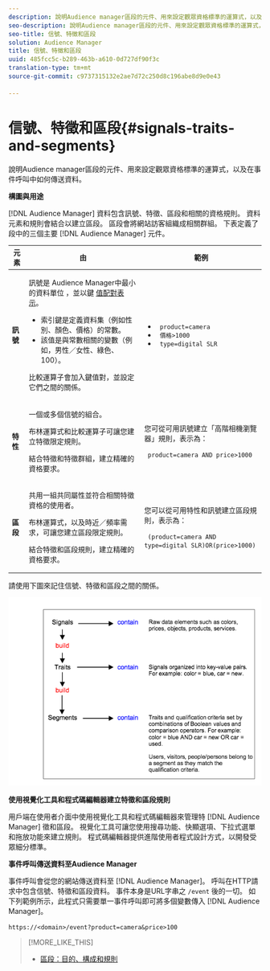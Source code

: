 ```yaml
---
description: 說明Audience manager區段的元件、用來設定觀眾資格標準的運算式，以及在事件呼叫中如何傳送資料。
seo-description: 說明Audience manager區段的元件、用來設定觀眾資格標準的運算式，以及在事件呼叫中如何傳送資料。
seo-title: 信號、特徵和區段
solution: Audience Manager
title: 信號、特徵和區段
uuid: 485fcc5c-b289-463b-a610-0d727df90f3c
translation-type: tm+mt
source-git-commit: c9737315132e2ae7d72c250d8c196abe8d9e0e43

---
```



# 信號、特徵和區段{#signals-traits-and-segments}

說明Audience manager區段的元件、用來設定觀眾資格標準的運算式，以及在事件呼叫中如何傳送資料。

<!-- 

c_signal_trait_segment.xml

 -->

**構圖與用途**

[!DNL Audience Manager] 資料包含訊號、特徵、區段和相關的資格規則。 資料元素和規則會結合以建立區段。 區段會將網站訪客組織成相關群組。 下表定義了段中的三個主要 [!DNL Audience Manager] 元件。

<table id="table_E8373A01C3414C42B4983A59BF0F0669"> 
 <thead> 
  <tr> 
   <th colname="col1" class="entry"> 元素 </th> 
   <th colname="col2" class="entry"> 由 </th> 
   <th colname="col3" class="entry"> 範例 </th> 
  </tr>
 </thead>
 <tbody> 
  <tr> 
   <td colname="col1"><b>訊號</b> </td> 
   <td colname="col2"> <p>訊號是 <span class="keyword"> Audience Manager中最小的資料單位</span> ，並以鍵 <a href="../reference/key-value-pairs-explained.md"> 值配對表示</a>。 </p> 
    <ul id="ul_728347E325284B9FA0B4E05DE8CF4570"> 
     <li id="li_89574A3B4A734726AD43405AE6D85FF5">索引鍵是定義資料集（例如性別、顏色、價格）的常數。 </li> 
     <li id="li_D35601B33EE24EC5857F45D9577254D4">該值是與常數相關的變數（例如，男性／女性、綠色、100）。 </li> 
    </ul> <p>比較運算子會加入鍵值對，並設定它們之間的關係。 </p> </td> 
   <td colname="col3"> 
    <ul id="ul_A6D8D30A37C94437A7BF38736C6F8556"> 
     <li id="li_74C87C34FA254783AC0DEBBC69B35AC4"><code> product=camera</code> </li> 
     <li id="li_C1727B9136024E56B60374597A7DCA00"><code> 價格&gt;1000</code> </li> 
     <li id="li_B2E7798768EE444AB978F3F27B0BC0B5"><code> type=digital SLR</code> </li> 
    </ul> </td> 
  </tr> 
  <tr> 
   <td colname="col1"><b>特性</b> </td> 
   <td colname="col2"> <p>一個或多個信號的組合。 </p> <p>布林運算式和比較運算子可讓您建立特徵限定規則。 </p> <p>結合特徵和特徵群組，建立精確的資格要求。 </p> </td> 
   <td colname="col3"> <p>您可從可用訊號建立「高階相機瀏覽器」規則，表示為： </p> <p><code> product=camera AND price&gt;1000</code> </p> </td> 
  </tr> 
  <tr> 
   <td colname="col1"><b>區段</b> </td> 
   <td colname="col2"> <p>共用一組共同屬性並符合相關特徵資格的使用者。 </p> <p>布林運算式，以及時近／頻率需求，可讓您建立區段限定規則。 </p> <p>結合特徵和區段規則，建立精確的資格要求。 </p> </td> 
   <td colname="col3"> <p>您可以從可用特性和訊號建立區段規則，表示為： </p> <p><code> (product=camera AND type=digital SLR)OR(price&gt;1000)</code> </p> </td> 
  </tr> 
 </tbody> 
</table>

請使用下圖來記住信號、特徵和區段之間的關係。

![](assets/signals-traits-segments.png)

**使用視覺化工具和程式碼編輯器建立特徵和區段規則**

用戶端在使用者介面中使用視覺化工具和程式碼編輯器來管理特 [!DNL Audience Manager] 徵和區段。 視覺化工具可讓您使用搜尋功能、快顯選項、下拉式選單和拖放功能來建立規則。 程式碼編輯器提供進階使用者程式設計方式，以開發受眾細分標準。

**事件呼叫傳送資料至Audience Manager**

事件呼叫會從您的網站傳送資料至 [!DNL Audience Manager]。 呼叫在HTTP請求中包含信號、特徵和區段資料。 事件本身是URL字串之 `/event` 後的一切。 如下列範例所示，此程式只需要單一事件呼叫即可將多個變數傳入 [!DNL Audience Manager]。

```
https://<domain>/event?product=camera&price>100
```

>[!MORE_LIKE_THIS]
>
>* [區段：目的、構成和規則](../features/segments/segments-purpose.md)


